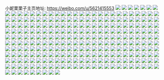 小妮栗栗子主页地址: https://weibo.com/u/5621415553 
![](https://wx4.sinaimg.cn/mw2000/0068qSYNly1h8tfoskgcsj30u00u0tg4.jpg) 
![](https://wx4.sinaimg.cn/mw2000/0068qSYNly1h8tforthk1j30u042fb29.jpg) 
![](https://wx4.sinaimg.cn/mw2000/0068qSYNly1h8tfuw6kpkj30lh0sgdjt.jpg) 
![](https://wx4.sinaimg.cn/mw2000/0068qSYNly1h8t930zjwuj30u00u041w.jpg) 
![](https://wx4.sinaimg.cn/mw2000/0068qSYNly1h8t930k1p1j30u01hcao5.jpg) 
![](https://wx4.sinaimg.cn/mw2000/0068qSYNly1h8t932htkoj30u0140gzt.jpg) 
![](https://wx4.sinaimg.cn/mw2000/0068qSYNly1h8t92z2n2cj30u01hd7l1.jpg) 
![](https://wx4.sinaimg.cn/mw2000/0068qSYNly1h8t9334wbsj31400u0dmn.jpg) 
![](https://wx4.sinaimg.cn/mw2000/0068qSYNly1h7py1thbh6j30u013qqcf.jpg) 
![](https://wx4.sinaimg.cn/mw2000/0068qSYNly1h7py1rb17rj30u0140wls.jpg) 
![](https://wx4.sinaimg.cn/mw2000/0068qSYNly1h7py1rvlvej30u01407ce.jpg) 
![](https://wx4.sinaimg.cn/mw2000/0068qSYNly1h7py1sx5d1j30u013y7cn.jpg) 
![](https://wx4.sinaimg.cn/mw2000/0068qSYNly1h7py3o462rj30u0280tkr.jpg) 
![](https://wx4.sinaimg.cn/mw2000/0068qSYNly1h7m5ynqguzj32dc35skjn.jpg) 
![](https://wx4.sinaimg.cn/mw2000/0068qSYNly1h7m5yos3vwj323e2tonpd.jpg) 
![](https://wx4.sinaimg.cn/mw2000/0068qSYNly1h7uwubnj2ej30u016045v.jpg) 
![](https://wx4.sinaimg.cn/mw2000/0068qSYNly1h7m5yjyrgnj32c0340b2d.jpg) 
![](https://wx4.sinaimg.cn/mw2000/0068qSYNly1h72ysv5zj8j32db35rk9e.jpg) 
![](https://wx4.sinaimg.cn/mw2000/0068qSYNly1h72ysqn8s2j316w36c7wi.jpg) 
![](https://wx4.sinaimg.cn/mw2000/0068qSYNly1h72ysll57hj32db35re84.jpg) 
![](https://wx4.sinaimg.cn/mw2000/0068qSYNly1h72yrr5lnnj328u334tkv.jpg) 
![](https://wx4.sinaimg.cn/mw2000/0068qSYNly1h72yrybsiij32c033yb2b.jpg) 
![](https://wx4.sinaimg.cn/mw2000/0068qSYNly1h72ysxo9tnj32412tdx6q.jpg) 
![](https://wx4.sinaimg.cn/mw2000/0068qSYNly1h72yt6lqn0j31a936c1kz.jpg) 
![](https://wx4.sinaimg.cn/mw2000/0068qSYNly1h6x0egumjzj32aj31zk4t.jpg) 
![](https://wx4.sinaimg.cn/mw2000/0068qSYNly1h6x0el2p6ij32hb2c4npe.jpg) 
![](https://wx4.sinaimg.cn/mw2000/0068qSYNly1h6x0ehowqlj31p729lhdt.jpg) 
![](https://wx4.sinaimg.cn/mw2000/0068qSYNly1h6x0enmnu0j32b835r7ct.jpg) 
![](https://wx4.sinaimg.cn/mw2000/0068qSYNly1h6x0ejpf4oj320c2pab2b.jpg) 
![](https://wx4.sinaimg.cn/mw2000/0068qSYNly1h6x0eff7psj31zi36cqc0.jpg) 
![](https://wx4.sinaimg.cn/mw2000/0068qSYNly1h6x0ece21ej325v2vh4qq.jpg) 
![](https://wx4.sinaimg.cn/mw2000/0068qSYNly1h6tczpzkw3j32a431rx3p.jpg) 
![](https://wx4.sinaimg.cn/mw2000/0068qSYNly1h6tczlzy4jj31791myqnh.jpg) 
![](https://wx4.sinaimg.cn/mw2000/0068qSYNly1h6tczneenlj320z2pgdso.jpg) 
![](https://wx4.sinaimg.cn/mw2000/0068qSYNly1h6tck1pdqvj32dr36ckjo.jpg) 
![](https://wx4.sinaimg.cn/mw2000/0068qSYNly1h6tck3qyxkj315v36cnpd.jpg) 
![](https://wx4.sinaimg.cn/mw2000/0068qSYNly1h6bt6e3a7fj31vz2inqkg.jpg) 
![](https://wx4.sinaimg.cn/mw2000/0068qSYNly1h6bt6glktgj32bo340e83.jpg) 
![](https://wx4.sinaimg.cn/mw2000/0068qSYNly1h6413d5qyvj31xz2lb1l0.jpg) 
![](https://wx4.sinaimg.cn/mw2000/0068qSYNly1h64136tt86j31xz2lbkjn.jpg) 
![](https://wx4.sinaimg.cn/mw2000/0068qSYNly1h6413a2nsjj31xz2lbx6r.jpg) 
![](https://wx4.sinaimg.cn/mw2000/0068qSYNly1h6414kayo9j31xz2lb1l0.jpg) 
![](https://wx4.sinaimg.cn/mw2000/0068qSYNly1h5zawggui5j32c033x4k9.jpg) 
![](https://wx4.sinaimg.cn/mw2000/0068qSYNly1h5zawm5hgbj320n2ihn56.jpg) 
![](https://wx4.sinaimg.cn/mw2000/0068qSYNly1h5xhtcln80j317o1i80xg.jpg) 
![](https://wx4.sinaimg.cn/mw2000/0068qSYNly1h5xhtc8jxrj317q1mc45e.jpg) 
![](https://wx4.sinaimg.cn/mw2000/0068qSYNly1h5xhsilu4pj32c03401kx.jpg) 
![](https://wx4.sinaimg.cn/mw2000/0068qSYNly1h5xhsgrgy1j30xc4fjqv6.jpg) 
![](https://wx4.sinaimg.cn/mw2000/0068qSYNly1h5xhsr943lj30xc4ft4qr.jpg) 
![](https://wx4.sinaimg.cn/mw2000/0068qSYNly1h5di3bdfzjj31wq2jnqv5.jpg) 
![](https://wx4.sinaimg.cn/mw2000/0068qSYNly1h5di3gjgi5j315o2frnpd.jpg) 
![](https://wx4.sinaimg.cn/mw2000/0068qSYNly1h5di3ci9z4j323u2sinpd.jpg) 
![](https://wx4.sinaimg.cn/mw2000/0068qSYNly1h5di3lvo18j315o2jx1ky.jpg) 
![](https://wx4.sinaimg.cn/mw2000/0068qSYNly1h5di3e79ybj322d2sde82.jpg) 
![](https://wx4.sinaimg.cn/mw2000/0068qSYNly1h5di3j88eqj315o2z91ky.jpg) 
![](https://wx4.sinaimg.cn/mw2000/0068qSYNly1h5206j8wt6j32c02sy4qr.jpg) 
![](https://wx4.sinaimg.cn/mw2000/0068qSYNly1h5205vidbmj31ts2fqu0x.jpg) 
![](https://wx4.sinaimg.cn/mw2000/0068qSYNly1h5206hbxn0j315o2bbb29.jpg) 
![](https://wx4.sinaimg.cn/mw2000/0068qSYNly1h520650kg7j321s2qqx6p.jpg) 
![](https://wx4.sinaimg.cn/mw2000/0068qSYNly1h52060aqg5j329s31s1ky.jpg) 
![](https://wx4.sinaimg.cn/mw2000/0068qSYNly1h5206c3ha2j30xc3pcb2a.jpg) 
![](https://wx4.sinaimg.cn/mw2000/0068qSYNly1h51l75pu8rj324a2u2e81.jpg) 
![](https://wx4.sinaimg.cn/mw2000/0068qSYNly1h51l74wck7j323l2stnpe.jpg) 
![](https://wx4.sinaimg.cn/mw2000/0068qSYNly1h51l77yfguj31by1rxqv5.jpg) 
![](https://wx4.sinaimg.cn/mw2000/0068qSYNly1h51l7dp68pj32tc3r4e85.jpg) 
![](https://wx4.sinaimg.cn/mw2000/0068qSYNly1h51l721s0bj31v02j0x6q.jpg) 
![](https://wx4.sinaimg.cn/mw2000/0068qSYNly1h51l6zim6oj32c03401kz.jpg) 
![](https://wx4.sinaimg.cn/mw2000/0068qSYNly1h50ug7dn9qj32c033ynpe.jpg) 
![](https://wx4.sinaimg.cn/mw2000/0068qSYNly1h50ug61ivmj32c0340kjn.jpg) 
![](https://wx4.sinaimg.cn/mw2000/0068qSYNly1h50ugiah26j32af340u0z.jpg) 
![](https://wx4.sinaimg.cn/mw2000/0068qSYNly1h50ugkj5erj31ok2zo7wj.jpg) 
![](https://wx4.sinaimg.cn/mw2000/0068qSYNly1h50uoms2ajj315o3334qr.jpg) 
![](https://wx4.sinaimg.cn/mw2000/0068qSYNly1h4ox3dt9gij32ae31su0z.jpg) 
![](https://wx4.sinaimg.cn/mw2000/0068qSYNly1h4ox3fkhgbj32c035nnpf.jpg) 
![](https://wx4.sinaimg.cn/mw2000/0068qSYNly1h4wzi4rt6qj315o3ljqv6.jpg) 
![](https://wx4.sinaimg.cn/mw2000/0068qSYNly1h4ox3hptcij32a031ckjo.jpg) 
![](https://wx4.sinaimg.cn/mw2000/0068qSYNly1h4ox3istckj323y2t9npd.jpg) 
![](https://wx4.sinaimg.cn/mw2000/0068qSYNly1h4ox3nynytj32c02wuqv8.jpg) 
![](https://wx4.sinaimg.cn/mw2000/0068qSYNly1h3lihohdmhj315o1qib29.jpg) 
![](https://wx4.sinaimg.cn/mw2000/0068qSYNly1h3lihqn9cjj315c1jdaum.jpg) 
![](https://wx4.sinaimg.cn/mw2000/0068qSYNly1h382x75629j31z32mpx6p.jpg) 
![](https://wx4.sinaimg.cn/mw2000/0068qSYNly1h382x01jrrj320x2p6u0x.jpg) 
![](https://wx4.sinaimg.cn/mw2000/0068qSYNly1h845str21wj30u04bthdt.jpg) 
![](https://wx4.sinaimg.cn/mw2000/0068qSYNly1h845suyd11j30u03c0qv5.jpg) 
![](https://wx4.sinaimg.cn/mw2000/0068qSYNly1h845sslx1pj30u02lynhg.jpg) 
![](https://wx4.sinaimg.cn/mw2000/0068qSYNly1h845vvbzy8j30u01o212i.jpg) 
![](https://wx4.sinaimg.cn/mw2000/0068qSYNly1h2itw2lf4bj321i2q0hdt.jpg) 
![](https://wx4.sinaimg.cn/mw2000/0068qSYNly1h2itw3q0azj32c0340hdv.jpg) 
![](https://wx4.sinaimg.cn/mw2000/0068qSYNly1h2itvgv8h8j32bz3404qt.jpg) 
![](https://wx4.sinaimg.cn/mw2000/0068qSYNly1h2iudihry6j30u0140qem.jpg) 
![](https://wx4.sinaimg.cn/mw2000/0068qSYNly1h2iucs6rstj32802you0x.jpg) 
![](https://wx4.sinaimg.cn/mw2000/0068qSYNly1h2jp85fy3lj32c03407wk.jpg) 
![](https://wx4.sinaimg.cn/mw2000/0068qSYNly1h2iuc98tz6j325q2vkkjo.jpg) 
![](https://wx4.sinaimg.cn/mw2000/0068qSYNly1h2jk3bdh1lj32c0341x6t.jpg) 
![](https://wx4.sinaimg.cn/mw2000/0068qSYNly1h2jk36au08j32c03411l2.jpg) 
![](https://wx4.sinaimg.cn/mw2000/0068qSYNly1h0xxu5oidrj327329t1kz.jpg) 
![](https://wx4.sinaimg.cn/mw2000/0068qSYNly1h0xxsjfwntj32a2324u0y.jpg) 
![](https://wx4.sinaimg.cn/mw2000/0068qSYNly1h0xxtnij9oj327p2zi4qq.jpg) 
![](https://wx4.sinaimg.cn/mw2000/0068qSYNly1h0xxropxcfj32am33me83.jpg) 
![](https://wx4.sinaimg.cn/mw2000/0068qSYNly1h0xxxp31v1j315o3lnb2a.jpg) 
![](https://wx4.sinaimg.cn/mw2000/0068qSYNly1h0pi2o4p36j32c033zu0y.jpg) 
![](https://wx4.sinaimg.cn/mw2000/0068qSYNly1h0pj7h6igbj327d30ve81.jpg) 
![](https://wx4.sinaimg.cn/mw2000/0068qSYNly1h0pi2t7hvvj30t2134dlt.jpg) 
![](https://wx4.sinaimg.cn/mw2000/0068qSYNly1h0pi1lze5jj32c0340e83.jpg) 
![](https://wx4.sinaimg.cn/mw2000/0068qSYNly1h079nzhwnuj328m2zi4qr.jpg) 
![](https://wx4.sinaimg.cn/mw2000/0068qSYNly1h079nxwljoj32c0342x6s.jpg) 
![](https://wx4.sinaimg.cn/mw2000/0068qSYNly1gylqkj81h4j32c0340qv6.jpg) 
![](https://wx4.sinaimg.cn/mw2000/0068qSYNly1gylqkpmmmpj326q2xgkjm.jpg) 
![](https://wx4.sinaimg.cn/mw2000/0068qSYNly1gylqkll9zvj328w2zv1ky.jpg) 
![](https://wx4.sinaimg.cn/mw2000/0068qSYNly1gylqko37f3j32782x1b2b.jpg) 
![](https://wx4.sinaimg.cn/mw2000/0068qSYNly1gylqkqt27dj32352az4qq.jpg) 
![](https://wx4.sinaimg.cn/mw2000/0068qSYNly1gyftypckxhj315o334x6p.jpg) 
![](https://wx4.sinaimg.cn/mw2000/0068qSYNly1gyftyr6td6j326s2us1kz.jpg) 
![](https://wx4.sinaimg.cn/mw2000/0068qSYNly1gy6fokscc1j32872r8kjm.jpg) 
![](https://wx4.sinaimg.cn/mw2000/0068qSYNly1gxo6a6gzogj32c0340b2b.jpg) 
![](https://wx4.sinaimg.cn/mw2000/0068qSYNly1gxo6adoozsj324i2x0u0x.jpg) 
![](https://wx4.sinaimg.cn/mw2000/0068qSYNly1gxo6abun2dj32bz3401kz.jpg) 
![](https://wx4.sinaimg.cn/mw2000/0068qSYNly1gx4mcz5yz3j30ty140qqs.jpg) 
![](https://wx4.sinaimg.cn/mw2000/0068qSYNly1gx4mbrf0slj326b2wfhdw.jpg) 
![](https://wx4.sinaimg.cn/mw2000/0068qSYNly1gx4mc3vjm1j32c0340npf.jpg) 
![](https://wx4.sinaimg.cn/mw2000/0068qSYNly1gx4mbz6xuhj32c0340kjm.jpg) 
![](https://wx4.sinaimg.cn/mw2000/0068qSYNly1gx4mbvva74j320a2c7tzw.jpg) 
![](https://wx4.sinaimg.cn/mw2000/0068qSYNly1gx4mc1od1zj32c0340u10.jpg) 
![](https://wx4.sinaimg.cn/mw2000/0068qSYNly1gx4mbnu7rpj326q2wzqv6.jpg) 
![](https://wx4.sinaimg.cn/mw2000/0068qSYNly1gx4mc51o4dj315o1jj1kx.jpg) 
![](https://wx4.sinaimg.cn/mw2000/0068qSYNly1gx4mbpbr5gj32c03404qq.jpg) 
![](https://wx4.sinaimg.cn/mw2000/0068qSYNly1gx4mbto39pj324g2xuhdt.jpg) 
![](https://wx4.sinaimg.cn/mw2000/0068qSYNly1gx4mbutptpj32882yzhdt.jpg) 
![](https://wx4.sinaimg.cn/mw2000/0068qSYNly1gx4mbm2tlpj327i2y0kjl.jpg) 
![](https://wx4.sinaimg.cn/mw2000/0068qSYNly1gwse6m68uxj32c0340kjm.jpg) 
![](https://wx4.sinaimg.cn/mw2000/0068qSYNly1gwse6k7swzj32c03401l0.jpg) 
![](https://wx4.sinaimg.cn/mw2000/0068qSYNly1gwse6ok3t6j321p2u1b29.jpg) 
![](https://wx4.sinaimg.cn/mw2000/0068qSYNly1gvyxmhvyegj32c0340x6q.jpg) 
![](https://wx4.sinaimg.cn/mw2000/0068qSYNly1gvyxmqne3aj325l2vgu0x.jpg) 
![](https://wx4.sinaimg.cn/mw2000/0068qSYNly1gvyxmiwltaj31yi1yihdt.jpg) 
![](https://wx4.sinaimg.cn/mw2000/0068qSYNly1gvyxmlm1hkj32c0340b2b.jpg) 
![](https://wx4.sinaimg.cn/mw2000/0068qSYNly1gvyxms118jj32c0340hdt.jpg) 
![](https://wx4.sinaimg.cn/mw2000/0068qSYNly1gvyxmk6a3lj32c0340b2b.jpg) 
![](https://wx4.sinaimg.cn/mw2000/0068qSYNly1gvyxmtw1guj32c03401kz.jpg) 
![](https://wx4.sinaimg.cn/mw2000/0068qSYNly1gvyxmmnuslj32c0340b2b.jpg) 
![](https://wx4.sinaimg.cn/mw2000/0068qSYNly1gvyxmp5gy7j32c02mghdv.jpg) 
![](https://wx4.sinaimg.cn/mw2000/0068qSYNly1gvyxt3x2wqj31sc1scqv5.jpg) 
![](https://wx4.sinaimg.cn/mw2000/0068qSYNly1gvxvy4dvplj32c03401kz.jpg) 
![](https://wx4.sinaimg.cn/mw2000/0068qSYNly1gvxvelh4knj32c0340hdu.jpg) 
![](https://wx4.sinaimg.cn/mw2000/0068qSYNly1gvxvypkl84j30u014m7r7.jpg) 
![](https://wx4.sinaimg.cn/mw2000/0068qSYNly1gvxvz9qhzwj30tu13unh9.jpg) 
![](https://wx4.sinaimg.cn/mw2000/0068qSYNly1gvxvy9eys1j32c02whu0z.jpg) 
![](https://wx4.sinaimg.cn/mw2000/0068qSYNly1gvxw474d3bj317u1j2kj3.jpg) 
![](https://wx4.sinaimg.cn/mw2000/0068qSYNly1gvxw45mji4j329b30ex6q.jpg) 
![](https://wx4.sinaimg.cn/mw2000/0068qSYNly1gvxw0cq466j30n01ds4bn.jpg) 
![](https://wx4.sinaimg.cn/mw2000/0068qSYNly1gvxw48johtj327n2y71ky.jpg) 
![](https://wx4.sinaimg.cn/mw2000/0068qSYNly1gvxu9xf9ffj32c0340e82.jpg) 
![](https://wx4.sinaimg.cn/mw2000/0068qSYNly1gvxuaacl6ej3298298qv6.jpg) 
![](https://wx4.sinaimg.cn/mw2000/0068qSYNly1gvxua30eboj32c031r7wi.jpg) 
![](https://wx4.sinaimg.cn/mw2000/0068qSYNly1gvxub2r6ouj32c0340u0z.jpg) 
![](https://wx4.sinaimg.cn/mw2000/0068qSYNly1gvxub7z38lj32c0340e82.jpg) 
![](https://wx4.sinaimg.cn/mw2000/0068qSYNly1gvxuaca1hcj32572ux4qp.jpg) 
![](https://wx4.sinaimg.cn/mw2000/0068qSYNly1gvxuaw8y6bj32c0340hdu.jpg) 
![](https://wx4.sinaimg.cn/mw2000/0068qSYNly1gvxuaqe73oj329b30fnpd.jpg) 
![](https://wx4.sinaimg.cn/mw2000/0068qSYNly1gvxu9rpntsj32c0340hdu.jpg) 
![](https://wx4.sinaimg.cn/mw2000/0068qSYNly1gvxubek41kj32612w17wi.jpg) 
![](https://wx4.sinaimg.cn/mw2000/0068qSYNly1gvxuca0lqsj32c02c0qrw.jpg) 
![](https://wx4.sinaimg.cn/mw2000/0068qSYNly1gvxuanpni3j32c0340e81.jpg) 
![](https://wx4.sinaimg.cn/mw2000/0068qSYNly1gvqz741gauj627w2yi7wi02.jpg) 
![](https://wx4.sinaimg.cn/mw2000/0068qSYNly1gvqz79zhtuj62c03404qr02.jpg) 
![](https://wx4.sinaimg.cn/mw2000/0068qSYNly1gvqz761dwkj62c02mo4qq02.jpg) 
![](https://wx4.sinaimg.cn/mw2000/0068qSYNly1gvqz783t8nj61pq2abkjl02.jpg) 
![](https://wx4.sinaimg.cn/mw2000/0068qSYNly1gvqzbndaq9j62c02c0qv502.jpg) 
![](https://wx4.sinaimg.cn/mw2000/0068qSYNly1gvqz72kx1gj61nj27b1kx02.jpg) 
![](https://wx4.sinaimg.cn/mw2000/0068qSYNly1gvqz8f986uj60u40u4k2a02.jpg) 
![](https://wx4.sinaimg.cn/mw2000/0068qSYNly1gvqz76yo7lj615r15rk2i02.jpg) 
![](https://wx4.sinaimg.cn/mw2000/0068qSYNly1gvqz6zfiioj60u01o01kg02.jpg) 
![](https://wx4.sinaimg.cn/mw2000/0068qSYNly1gvgh18awm5j62c0340b2b02.jpg) 
![](https://wx4.sinaimg.cn/mw2000/0068qSYNly1gvgh15cdemj60u013e7jj02.jpg) 
![](https://wx4.sinaimg.cn/mw2000/0068qSYNly1gvgh4p743rj60u00u0alw02.jpg) 
![](https://wx4.sinaimg.cn/mw2000/0068qSYNly1gvgh12yfkrj62c0340nph02.jpg) 
![](https://wx4.sinaimg.cn/mw2000/0068qSYNly1gvgh1oct4xj61hc0u1qbc02.jpg) 
![](https://wx4.sinaimg.cn/mw2000/0068qSYNly1gvgh1mxq3aj62c0340kjm02.jpg) 
![](https://wx4.sinaimg.cn/mw2000/0068qSYNly1gvdtjx3r8dj62bz340b2b02.jpg) 
![](https://wx4.sinaimg.cn/mw2000/0068qSYNly1gvdtkyby77j627e2xse8402.jpg) 
![](https://wx4.sinaimg.cn/mw2000/0068qSYNly1gvdtitrdaej614w1ijty902.jpg) 
![](https://wx4.sinaimg.cn/mw2000/0068qSYNly1gvdtjdyx8uj62c0340b2c02.jpg) 
![](https://wx4.sinaimg.cn/mw2000/0068qSYNly1gvdtk1acbdj627g2xyx6p02.jpg) 
![](https://wx4.sinaimg.cn/mw2000/0068qSYNly1gvdtj4ra1vj62c0340b2a02.jpg) 
![](https://wx4.sinaimg.cn/mw2000/0068qSYNly1gvdtjq9urbj62c0340u0z02.jpg) 
![](https://wx4.sinaimg.cn/mw2000/0068qSYNly1gvdtihk4koj62c0340hdv02.jpg) 
![](https://wx4.sinaimg.cn/mw2000/0068qSYNly1gvdtirefwlj62ag33b1l002.jpg) 
![](https://wx4.sinaimg.cn/mw2000/0068qSYNly1gvdtjl0o9hj62ad332hdv02.jpg) 
![](https://wx4.sinaimg.cn/mw2000/0068qSYNly1gvdtkp08wkj62c03404qq02.jpg) 
![](https://wx4.sinaimg.cn/mw2000/0068qSYNly1gvdtl33yd8j62c02c0qv602.jpg) 
![](https://wx4.sinaimg.cn/mw2000/0068qSYNly1gvdtl7d2cwj61u02fz7wi02.jpg) 
![](https://wx4.sinaimg.cn/mw2000/0068qSYNly1gvdtijmpagj60hs0zk7e102.jpg) 
![](https://wx4.sinaimg.cn/mw2000/0068qSYNgy1gv3b2riouaj62c03404qt02.jpg) 
![](https://wx4.sinaimg.cn/mw2000/0068qSYNgy1gv3b2spgltj61wi2jckjm02.jpg) 
![](https://wx4.sinaimg.cn/mw2000/0068qSYNgy1gv3b2pgytrj61fk1wqb2902.jpg) 
![](https://wx4.sinaimg.cn/mw2000/0068qSYNgy1gv3b2tsva9j62mc2yakjm02.jpg) 
![](https://wx4.sinaimg.cn/mw2000/0068qSYNgy1gv3b2yj0vxj62c02c0kjn02.jpg) 
![](https://wx4.sinaimg.cn/mw2000/0068qSYNgy1gv3b2vyr3sj626a2wdhdt02.jpg) 
![](https://wx4.sinaimg.cn/mw2000/0068qSYNgy1guz13eg4czj62c0340e8402.jpg) 
![](https://wx4.sinaimg.cn/mw2000/0068qSYNgy1guz105adq7j623i2sm7wj02.jpg) 
![](https://wx4.sinaimg.cn/mw2000/0068qSYNgy1guz10v958tj627t2yfkjn02.jpg) 
![](https://wx4.sinaimg.cn/mw2000/0068qSYNgy1guz128nib4j62c03401l002.jpg) 
![](https://wx4.sinaimg.cn/mw2000/0068qSYNly1h0ogc86ew4j328k2zfkjl.jpg) 
![](https://wx4.sinaimg.cn/mw2000/0068qSYNly1gupijiaq3ij62c0340u0y02.jpg) 
![](https://wx4.sinaimg.cn/mw2000/0068qSYNly1gupijac1ujj628s2zpx6q02.jpg) 
![](https://wx4.sinaimg.cn/mw2000/0068qSYNly1gupip6fedvj627k2y3x6p02.jpg) 
![](https://wx4.sinaimg.cn/mw2000/0068qSYNly1gupio100sfj6290300npf02.jpg) 
![](https://wx4.sinaimg.cn/mw2000/0068qSYNly1gupij8hhh0j62c02yru0y02.jpg) 
![](https://wx4.sinaimg.cn/mw2000/0068qSYNly1gupijf961fj62c03401l002.jpg) 
![](https://wx4.sinaimg.cn/mw2000/0068qSYNly1gupij69u0fj62c0340x6s02.jpg) 
![](https://wx4.sinaimg.cn/mw2000/0068qSYNly1gupijd3bulj62c0340u0z02.jpg) 
![](https://wx4.sinaimg.cn/mw2000/0068qSYNly1gupin303yzj62c03407wj02.jpg) 
![](https://wx4.sinaimg.cn/mw2000/0068qSYNly1gu3q1zu8aej32c03407wl.jpg) 
![](https://wx4.sinaimg.cn/mw2000/0068qSYNly1gu3q1sgb58j30vn15y7j8.jpg) 
![](https://wx4.sinaimg.cn/mw2000/0068qSYNly1gu3q2ckj9vj32c0340e85.jpg) 
![](https://wx4.sinaimg.cn/mw2000/0068qSYNly1gu3q1qp24zj32b032oe82.jpg) 
![](https://wx4.sinaimg.cn/mw2000/0068qSYNly1gu3q226mrtj32662w8e84.jpg) 
![](https://wx4.sinaimg.cn/mw2000/0068qSYNly1gu3q1wq4zhj31nf2787wh.jpg) 
![](https://wx4.sinaimg.cn/mw2000/0068qSYNly1gu3q1v37ntj32c03407wi.jpg) 
![](https://wx4.sinaimg.cn/mw2000/0068qSYNly1gu3q1ryjpjj32c0340hdt.jpg) 
![](https://wx4.sinaimg.cn/mw2000/0068qSYNly1gu3q1tousbj32am325hdu.jpg) 
![](https://wx4.sinaimg.cn/mw2000/0068qSYNly1gu3q249sjcj33402c04qr.jpg) 
![](https://wx4.sinaimg.cn/mw2000/0068qSYNly1gt8hn0kfvpj31vc1vob29.jpg) 
![](https://wx4.sinaimg.cn/mw2000/0068qSYNly1gt8hn3w3a5j32c02c01l0.jpg) 
![](https://wx4.sinaimg.cn/mw2000/0068qSYNly1gt8hn8ynmpj31r51r5kjl.jpg) 
![](https://wx4.sinaimg.cn/mw2000/0068qSYNly1gt8hndhrf8j32c02c0b2c.jpg) 
![](https://wx4.sinaimg.cn/mw2000/0068qSYNly1gt8hn713cij32172bi7wj.jpg) 
![](https://wx4.sinaimg.cn/mw2000/0068qSYNly1gt8hnkzjtzj3283283u10.jpg) 
![](https://wx4.sinaimg.cn/mw2000/0068qSYNly1gt8hnyb8r6j31r91r9e82.jpg) 
![](https://wx4.sinaimg.cn/mw2000/0068qSYNly1gt8hnp5vcdj32c02c0x6r.jpg) 
![](https://wx4.sinaimg.cn/mw2000/0068qSYNly1gt8hns8sc3j32b12a2qv7.jpg) 
![](https://wx4.sinaimg.cn/mw2000/0068qSYNly1gt8hnvs3r7j32c02aqkjn.jpg) 
![](https://wx4.sinaimg.cn/mw2000/0068qSYNly1gt8ho099g1j30uj0vgtma.jpg) 
![](https://wx4.sinaimg.cn/mw2000/0068qSYNly1gt8hng7ey1j32c02c0qv7.jpg) 
![](https://wx4.sinaimg.cn/mw2000/0068qSYNly1gqmrdbwi2vj32772xmb2b.jpg) 
![](https://wx4.sinaimg.cn/mw2000/0068qSYNly1gqmrdgdtptj32522ur1ky.jpg) 
![](https://wx4.sinaimg.cn/mw2000/0068qSYNly1gq7mgfftp5j31x12k2u0z.jpg) 
![](https://wx4.sinaimg.cn/mw2000/0068qSYNly1gq5r8sq3jmj32bz2c01ky.jpg) 
![](https://wx4.sinaimg.cn/mw2000/0068qSYNly1gq5r8vwthtj31yk206npd.jpg) 
![](https://wx4.sinaimg.cn/mw2000/0068qSYNly1gq5r8uqz84j32c02c0npe.jpg) 
![](https://wx4.sinaimg.cn/mw2000/0068qSYNly1gq5r92j7a2j32c0340u14.jpg) 
![](https://wx4.sinaimg.cn/mw2000/0068qSYNly1gq5r8tq0bhj32bk2bk1ky.jpg) 
![](https://wx4.sinaimg.cn/mw2000/0068qSYNly1gq5r8zzrcrj32c02c0npf.jpg) 
![](https://wx4.sinaimg.cn/mw2000/0068qSYNly1gq5r8x1d65j32c02c0hdv.jpg) 
![](https://wx4.sinaimg.cn/mw2000/0068qSYNly1gq5r8r538hj32c02c0x6q.jpg) 
![](https://wx4.sinaimg.cn/mw2000/0068qSYNly1gq5r8yev3yj32c02c04qr.jpg) 
![](https://wx4.sinaimg.cn/mw2000/0068qSYNly1gq1uvokmvlj32c02c0u0y.jpg) 
![](https://wx4.sinaimg.cn/mw2000/0068qSYNly1gq1uvgcjruj32c0340npf.jpg) 
![](https://wx4.sinaimg.cn/mw2000/0068qSYNly1gq1uvbiocpj32c0340npf.jpg) 
![](https://wx4.sinaimg.cn/mw2000/0068qSYNly1gq1uvksraej32c0340npf.jpg) 
![](https://wx4.sinaimg.cn/mw2000/0068qSYNly1gpdcl46miaj32c0340u0y.jpg) 
![](https://wx4.sinaimg.cn/mw2000/0068qSYNly1gpdclb3ni5j32c02c0kjm.jpg) 
![](https://wx4.sinaimg.cn/mw2000/0068qSYNly1gpdcl7h717j3274340npe.jpg) 
![](https://wx4.sinaimg.cn/mw2000/0068qSYNly1gpdcla2u1uj324g2txb2a.jpg) 
![](https://wx4.sinaimg.cn/mw2000/0068qSYNly1gpdcl9530pj32c03401ky.jpg) 
![](https://wx4.sinaimg.cn/mw2000/0068qSYNly1gpdcl8bskfj32c03401ky.jpg) 
![](https://wx4.sinaimg.cn/mw2000/0068qSYNly1gpdcle5jofj32c02c0kjn.jpg) 
![](https://wx4.sinaimg.cn/mw2000/0068qSYNly1gpdclcnmaqj32c0340e82.jpg) 
![](https://wx4.sinaimg.cn/mw2000/0068qSYNly1gpdcl6ibahj320b2ofkjl.jpg) 
![](https://wx4.sinaimg.cn/mw2000/0068qSYNly1goojbzpcd6j31o0280b2a.jpg) 
![](https://wx4.sinaimg.cn/mw2000/0068qSYNly1go13x043amj32c03407wj.jpg) 
![](https://wx4.sinaimg.cn/mw2000/0068qSYNly1go13x6h2g0j32c02c04qs.jpg) 
![](https://wx4.sinaimg.cn/mw2000/0068qSYNly1go13wx3ncwj32c0340qv6.jpg) 
![](https://wx4.sinaimg.cn/mw2000/0068qSYNly1go13x9cbruj33402c04qq.jpg) 
![](https://wx4.sinaimg.cn/mw2000/0068qSYNly1go13x1vdqcj32bz33znpf.jpg) 
![](https://wx4.sinaimg.cn/mw2000/0068qSYNly1go13x3q9t8j32c02c0npf.jpg) 
